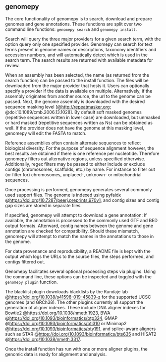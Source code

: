 ## genomepy
The core functionality of genomepy is to search, download and prepare genomes and gene annotations.
These functions are split over two command line functions: `genomepy search` and `genomepy install`.

Search will query the three major providers for a given search term, with the option query only one specified provider.
Genomepy can search for text terms present in genome names or descriptions, taxonomy identifiers and accession numbers, and will automatically detect which is used in the search term.
The search results are returned with available metadata for review.

When an assembly has been selected, the name (as returned from the search function) can be passed to the install function.
The files will be downloaded from the major provider that hosts it.
Users can optionally specify a provider if the data is available on multiple.
Alternatively, if the assembly originates from another source, the url to the genome can be passed.
Next, the genome assembly is downloaded with the desired sequence masking level [@http://repeatmasker.org; @doi:10.1089/cmb.2006.13.1028].
By default soft masked genomes (repetitive sequences written in lower case) are downloaded, but unmasked or hard masked (repetitive sequences written as Ns) can be obtained as well.
If the provider does not have the genome at this masking level, genomepy will edit the FASTA to match.

Reference assemblies often contain alternate sequences to reflect biological diversity.
For the purpose of sequence alignment however, the best results are obtained if there is one reference per nucleotide.
Therefore genomepy filters out alternative regions, unless specified otherwise.
Additionally, regex filters may be passed to either include or exclude contigs (chromosomes, scaffolds, etc.) by name.
For instance to filter out (or filter for) chromosomes, unplaced-, unknown- or mitochondrial sequences.

Once processing is performed, genomepy generates several commonly used support files.
The genome is indexed using pyfaidx @https://doi.org/10.7287/peerj.preprints.970v1, and contig sizes and contig gap sizes are stored in separate files.

If specified, genomepy will attempt to download a gene annotation:
If available, the annotation is processed to the commonly used GTF and BED output formats.
Afterward, contig names between the genome and gene annotation are checked for compatibility.
Should these mismatch, genomepy will attempt to match the names in the annotations to those in the genome.

For data provenance and reproducibility, a README file is kept with the output which logs the URLs to the source files, the steps performed, and contigs filtered out.

Genomepy facilitates several optional processing steps via plugins.
Using the command line, these options can be inspected and toggled with the `genomepy plugin` function.

The blacklist plugin downloads blacklists by the Kundaje lab @https://doi.org/10.1038/s41598-019-45839-z for the supported UCSC genomes (and GRCh38).
The other plugins currently all support the generation of aligner indexes.
These include DNA aligner indexes for Bowtie2 @https://doi.org/10.1038/nmeth.1923, BWA @https://doi.org/10.1093/bioinformatics/btp324, GMAP @https://doi.org/10.1093/bioinformatics/bti310 or Minimap2 @https://doi.org/10.1093/bioinformatics/bty191, and splice-aware aligners such as STAR @https://doi.org/10.1093/bioinformatics/bts635 and HISAT2 @https://doi.org/10.1038/nmeth.3317.

Once the install function has run with one or more aligner plugins, the genomic data is ready for alignment and analysis.
